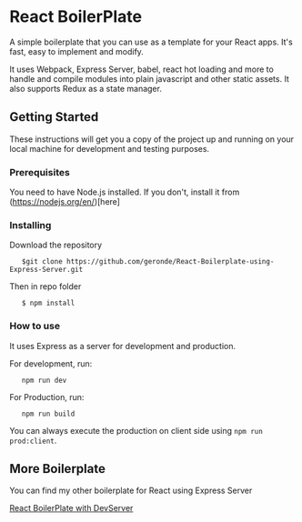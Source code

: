 # React BoilerPlate

A simple boilerplate that you can use as a template for your React apps. It's fast, easy to implement and modify.

It uses Webpack, Express Server, babel, react hot loading and more to handle and compile modules into plain javascript and other static assets. It also supports Redux as a state manager.

## Getting Started

These instructions will get you a copy of the project up and running on your local machine for development and testing purposes.

### Prerequisites

You need to have Node.js installed. If you don't, install it from (https://nodejs.org/en/)[here]

### Installing

Download the repository
 

```
   $git clone https://github.com/geronde/React-Boilerplate-using-Express-Server.git

```

Then in repo folder

```
   $ npm install 

```
### How to use 

It uses Express as a server for development and production.

For development, run:

```
   npm run dev

```
   For Production, run:

```
   npm run build

```

You can always execute the production on client side using `npm run prod:client`.

## More Boilerplate

You can find my other boilerplate for React using Express Server 

[React BoilerPlate with DevServer](https://github.com/geronde/Personal-React-BoilerPlate)